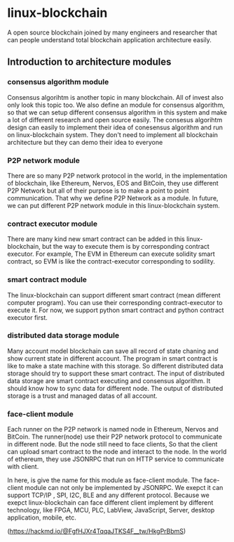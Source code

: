 # linux-blockchain
A open source blockchain joined by many engineers and researcher that can people understand total blockchain application architecture easily.

## Introduction to architecture modules

### consensus algorithm module
Consensus algorihtm is another topic in many blockchain. All of invest also only look this topic too. We also define an module for consensus algorithm, so that we can setup different consensus algorithm in this system and make a lot of different research and open source easily. The consesus algorihtm design can easily to implement their idea of conesensus algorithm and run on linux-blockchain system. They don't need to implement all blockchain architecture but they can demo their idea to everyone 

### P2P network module
There are so many P2P network protocol in the world, in the implementation of blockchain, like Ethereum, Nervos, EOS and BitCoin, they use different P2P Network but all of their purpose is to make a point to point communication. That why we define P2P Network as a module. In future, we can put different P2P network module in this linux-blockchain system. 

### contract executor module
There are many kind new smart contract can be added in this linux-blockchain, but the way to execute them is by corresponding contract executor. For example, The EVM in Ethereum can execute solidity smart contract, so EVM is like the contract-executor corresponding to sodility.

### smart contract module
The linux-blockchain can support different smart contract (mean different computer program). You can use their corresponding contract-executor to execute it. For now, we support python smart contract and python contract executor first.

### distributed data storage module
Many account model blockchain can save all record of state chaning and show current state in different account. The program in smart contract is like to make a state machine with this storage. So different distributed data storage should try to support these smart contract. The input of distributed data storage are smart contract executing and consensus algorithm. It should know how to sync data for different node. The output of distributed storage is a trust and managed datas of all account.

### face-client module
Each runner on the P2P network is named node in Ethereum, Nervos and BitCoin. The runner(node) use their P2P network protocol to communicate in different node. But the node still need to face clients, So that the client can upload smart contract to the node and interact to the node. In the world of ethereum, they use JSONRPC that run on HTTP service to communicate with client.

In here, is give the name for this module as face-client module. The face-client module can not only be implemented by  JSONRPC. We exepct it can support TCP/IP , SPI, I2C, BLE and any different protocol. Because we exepct linux-blockchain can face different client implement by different technology, like FPGA, MCU, PLC, LabView, JavaScript, Server, desktop application, mobile, etc.	



(https://hackmd.io/@FgfHJXr4TqqaJTKS4F__tw/HkgPrBbmS)
